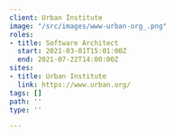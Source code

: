 ```yaml
---
client: Urban Institute
image: "/src/images/www-urban-org_.png"
roles:
- title: Software Architect
  start: 2021-03-01T15:01:00Z
  end: 2021-07-22T14:00:00Z
sites:
- title: Urban Institute
  link: https://www.urban.org/
tags: []
path: ''
type: ''

---
```

